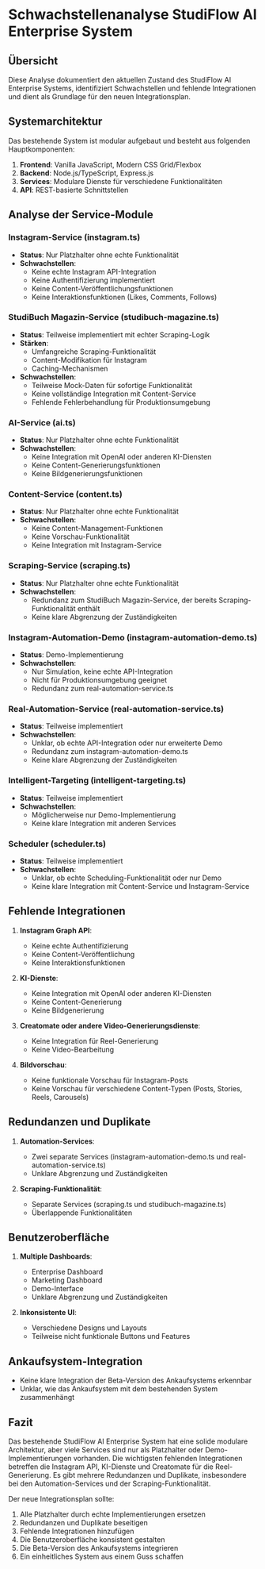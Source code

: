 # Schwachstellenanalyse StudiFlow AI Enterprise System

## Übersicht

Diese Analyse dokumentiert den aktuellen Zustand des StudiFlow AI Enterprise Systems, identifiziert Schwachstellen und fehlende Integrationen und dient als Grundlage für den neuen Integrationsplan.

## Systemarchitektur

Das bestehende System ist modular aufgebaut und besteht aus folgenden Hauptkomponenten:

1. **Frontend**: Vanilla JavaScript, Modern CSS Grid/Flexbox
2. **Backend**: Node.js/TypeScript, Express.js
3. **Services**: Modulare Dienste für verschiedene Funktionalitäten
4. **API**: REST-basierte Schnittstellen

## Analyse der Service-Module

### Instagram-Service (instagram.ts)
- **Status**: Nur Platzhalter ohne echte Funktionalität
- **Schwachstellen**:
  - Keine echte Instagram API-Integration
  - Keine Authentifizierung implementiert
  - Keine Content-Veröffentlichungsfunktionen
  - Keine Interaktionsfunktionen (Likes, Comments, Follows)

### StudiBuch Magazin-Service (studibuch-magazine.ts)
- **Status**: Teilweise implementiert mit echter Scraping-Logik
- **Stärken**:
  - Umfangreiche Scraping-Funktionalität
  - Content-Modifikation für Instagram
  - Caching-Mechanismen
- **Schwachstellen**:
  - Teilweise Mock-Daten für sofortige Funktionalität
  - Keine vollständige Integration mit Content-Service
  - Fehlende Fehlerbehandlung für Produktionsumgebung

### AI-Service (ai.ts)
- **Status**: Nur Platzhalter ohne echte Funktionalität
- **Schwachstellen**:
  - Keine Integration mit OpenAI oder anderen KI-Diensten
  - Keine Content-Generierungsfunktionen
  - Keine Bildgenerierungsfunktionen

### Content-Service (content.ts)
- **Status**: Nur Platzhalter ohne echte Funktionalität
- **Schwachstellen**:
  - Keine Content-Management-Funktionen
  - Keine Vorschau-Funktionalität
  - Keine Integration mit Instagram-Service

### Scraping-Service (scraping.ts)
- **Status**: Nur Platzhalter ohne echte Funktionalität
- **Schwachstellen**:
  - Redundanz zum StudiBuch Magazin-Service, der bereits Scraping-Funktionalität enthält
  - Keine klare Abgrenzung der Zuständigkeiten

### Instagram-Automation-Demo (instagram-automation-demo.ts)
- **Status**: Demo-Implementierung
- **Schwachstellen**:
  - Nur Simulation, keine echte API-Integration
  - Nicht für Produktionsumgebung geeignet
  - Redundanz zum real-automation-service.ts

### Real-Automation-Service (real-automation-service.ts)
- **Status**: Teilweise implementiert
- **Schwachstellen**:
  - Unklar, ob echte API-Integration oder nur erweiterte Demo
  - Redundanz zum instagram-automation-demo.ts
  - Keine klare Abgrenzung der Zuständigkeiten

### Intelligent-Targeting (intelligent-targeting.ts)
- **Status**: Teilweise implementiert
- **Schwachstellen**:
  - Möglicherweise nur Demo-Implementierung
  - Keine klare Integration mit anderen Services

### Scheduler (scheduler.ts)
- **Status**: Teilweise implementiert
- **Schwachstellen**:
  - Unklar, ob echte Scheduling-Funktionalität oder nur Demo
  - Keine klare Integration mit Content-Service und Instagram-Service

## Fehlende Integrationen

1. **Instagram Graph API**:
   - Keine echte Authentifizierung
   - Keine Content-Veröffentlichung
   - Keine Interaktionsfunktionen

2. **KI-Dienste**:
   - Keine Integration mit OpenAI oder anderen KI-Diensten
   - Keine Content-Generierung
   - Keine Bildgenerierung

3. **Creatomate oder andere Video-Generierungsdienste**:
   - Keine Integration für Reel-Generierung
   - Keine Video-Bearbeitung

4. **Bildvorschau**:
   - Keine funktionale Vorschau für Instagram-Posts
   - Keine Vorschau für verschiedene Content-Typen (Posts, Stories, Reels, Carousels)

## Redundanzen und Duplikate

1. **Automation-Services**:
   - Zwei separate Services (instagram-automation-demo.ts und real-automation-service.ts)
   - Unklare Abgrenzung und Zuständigkeiten

2. **Scraping-Funktionalität**:
   - Separate Services (scraping.ts und studibuch-magazine.ts)
   - Überlappende Funktionalitäten

## Benutzeroberfläche

1. **Multiple Dashboards**:
   - Enterprise Dashboard
   - Marketing Dashboard
   - Demo-Interface
   - Unklare Abgrenzung und Zuständigkeiten

2. **Inkonsistente UI**:
   - Verschiedene Designs und Layouts
   - Teilweise nicht funktionale Buttons und Features

## Ankaufsystem-Integration

- Keine klare Integration der Beta-Version des Ankaufsystems erkennbar
- Unklar, wie das Ankaufsystem mit dem bestehenden System zusammenhängt

## Fazit

Das bestehende StudiFlow AI Enterprise System hat eine solide modulare Architektur, aber viele Services sind nur als Platzhalter oder Demo-Implementierungen vorhanden. Die wichtigsten fehlenden Integrationen betreffen die Instagram API, KI-Dienste und Creatomate für die Reel-Generierung. Es gibt mehrere Redundanzen und Duplikate, insbesondere bei den Automation-Services und der Scraping-Funktionalität.

Der neue Integrationsplan sollte:
1. Alle Platzhalter durch echte Implementierungen ersetzen
2. Redundanzen und Duplikate beseitigen
3. Fehlende Integrationen hinzufügen
4. Die Benutzeroberfläche konsistent gestalten
5. Die Beta-Version des Ankaufsystems integrieren
6. Ein einheitliches System aus einem Guss schaffen
